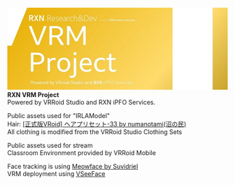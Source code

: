 ![](https://raw.githubusercontent.com/HadesXR-Git/RXNVRMProject/refs/heads/main/rxnmisc.jpg) <br>
**RXN VRM Project** <br>
Powered by VRRoid Studio and RXN iPFO Services.

Public assets used for "IRLAModel" <br>
Hair: [[正式版VRoid] ヘアプリセット-33 by numanotami(沼の民)](https://booth.pm/en/items/5284888 "[正式版VRoid] ヘアプリセット-33 by numanotami(沼の民)") <br>
All clothing is modified from the VRRoid Studio Clothing Sets

Public assets used for stream <br>
Classroom Environment provided by VRRoid Mobile

Face tracking is using [Meowface by Suvidriel](https://suvidriel.itch.io/meowface "Meowface by Suvidriel") <br>
VRM deployment using [VSeeFace](https://www.vseeface.icu/ "VSeeFace")
